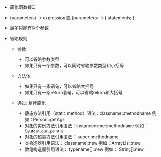 
- 简化函数接口
- (parameters) -> expression 
或 (parameters) -> { statements; }

- 最多只能有两个参数

- 省略规则

	- 参数

		- 可以省略参数类型
		- 如果只有一个参数，可以同时省略参数类型和小括号

	- 方法体

		- 如果只有一条语句，可以省略大括号
		- 如果只有一条return语句，可以省略return和大括号

	- 通过::继续简化

		- 静态方法引用（static method）语法：classname::methodname 例如：Person::getAge
		- 对象的实例方法引用语法：instancename::methodname 例如：System.out::println
		- 对象的超类方法引用语法： super::methodname
		- 类构造器引用语法： classname::new 例如：ArrayList::new
		- 数组构造器引用语法： typename[]::new 例如： String[]:new